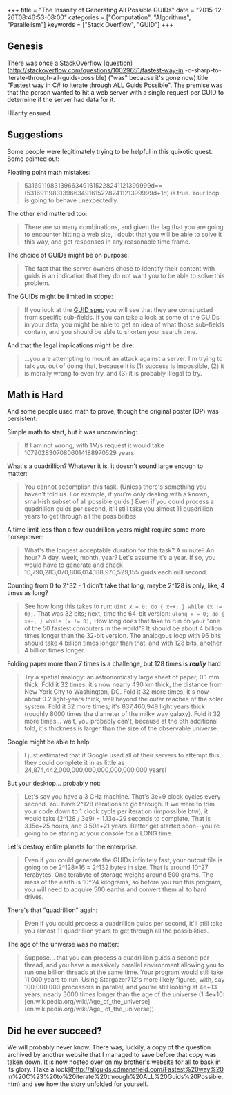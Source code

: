 +++
title = "The Insanity of Generating All Possible GUIDs"
date = "2015-12-26T08:46:53-08:00"
categories = ["Computation", "Algorithms", "Parallelism"]
keywords = ["Stack Overflow", "GUID"]
+++

## Genesis

There was once a StackOverflow [question](http://stackoverflow.com/questions/10029651/fastest-way-in
-c-sharp-to-iterate-through-all-guids-possible) ("was" because it's gone now) title "Fastest way in
C# to iterate through ALL Guids Possible". The premise was that the person wanted to hit a web
server with a single request per GUID to determine if the server had data for it.

Hilarity ensued.

## Suggestions

Some people were legitimately trying to be helpful in this quixotic quest. Some pointed out:

Floating point math mistakes:

> 5316911983139663491615228241121399999d==(5316911983139663491615228241121399999d+‌​1d) is true. Your
loop is going to behave unexpectedly.

The other end mattered too:

> There are so many combinations, and given the lag that you are going to encounter hitting a web
site, I doubt that you will be able to solve it this way, and get responses in any reasonable time
frame.

The choice of GUIDs might be on purpose:

> The fact that the server owners chose to identify their content with guids is an indication that
they do not want you to be able to solve this problem.

The GUIDs might be limited in scope:

>If you look at the [GUID spec](http://www.ietf.org/rfc/rfc4122.txt) you will see that they are
constructed from specific sub-fields. If you can take a look at some of the GUIDs in your data, you
might be able to get an idea of what those sub-fields contain, and you should be able to shorten
your search time.

And that the legal implications might be dire:

> ...you are attempting to mount an attack against a server. I'm trying to talk you out of doing
that, because it is (1) success is impossible, (2) it is morally wrong to even try, and (3) it is
probably illegal to try.

## Math is Hard

And some people used math to prove, though the original poster (OP) was persistent:

Simple math to start, but it was unconvincing:

> If I am not wrong, with 1M/s request it would take 10790283070806014188970529 years

What's a quadrillion? Whatever it is, it doesn't sound large enough to matter:

> You cannot accomplish this task. (Unless there's something you haven't told us. For example, if
you're only dealing with a known, small-ish subset of all possible guids.) Even if you could process
a quadrillion guids per second, it'll still take you almost 11 quadrillion years to get through all
the possibilities

A time limit less than a few quadrillion years might require some more horsepower:

> What's the longest acceptable duration for this task? A minute? An hour? A day, week, month, year?
Let's assume it's a year. If so, you would have to generate and check
10,790,283,070,806,014,188,970,529,155 guids each millisecond.

Counting from 0 to 2^32 - 1 didn't take that long, maybe 2^128 is only, like, 4 times as long?

> See how long this takes to run: `uint x = 0; do { x++; } while (x != 0);`. That was 32 bits; next,
time the 64-bit version: `ulong x = 0; do { x++; } while (x != 0);` How long does that take to run
on your "one of the 50 fastest computers in the world"? It should be about 4 billion times longer
than the 32-bit version. The analogous loop with 96 bits should take 4 billion times longer than
that, and with 128 bits, another 4 billion times longer.

Folding paper more than 7 times is a challenge, but 128 times is ***really*** hard

> Try a spatial analogy: an astronomically large sheet of paper, 0.1 mm thick. Fold it 32 times:
it's now nearly 430 km thick, the distance from New York City to Washington, DC. Fold it 32 more
times; it's now about 0.2 light-years thick, well beyond the outer reaches of the solar system.
Fold it 32 more times; it's 837,460,949 light years thick (roughly 8000 times the diameter of the
milky way galaxy). Fold it 32 more times... wait, you probably can't, because at the 6th additional
fold, it's thickness is larger than the size of the observable universe.

Google might be able to help:

> I just estimated that if Google used all of their servers to attempt this, they could complete it
in as little as 24,874,442,000,000,000,000,000,000,000 years!

But your desktop... probably not:

> Let's say you have a 3 GHz machine. That's 3e+9 clock cycles every second. You have 2^128
iterations to go through. If we were to trim your code down to 1 clock cycle per iteration
(impossible btw), it would take (2^128 / 3e9) = 1.13e+29 seconds to complete. That is 3.15e+25
hours, and 3.59e+21 years. Better get started soon--you're going to be staring at your console for a
LONG time.

Let's destroy entire planets for the enterprise:

> Even if you could generate the GUIDs infinitely fast, your output file is going to be 2^128*16 =
2^132 bytes in size. That is around 10^27 terabytes. One terabyte of storage weighs around 500
grams. The mass of the earth is 10^24 kilograms, so before you run this program, you will need to
acquire 500 earths and convert them all to hard drives.

There's that "quadrillion" again:

> Even if you could process a quadrillion guids per second, it'll still take you almost 11
quadrillion years to get through all the possibilities.

The age of the universe was no matter:

> Suppose... that you can process a quadrillion guids a second per thread, and you have a massively
parallel environment allowing you to run one billion threads at the same time. Your program would
still take 11,000 years to run. Using Stargazer712's more likely figures, with, say 100,000,000
processors in parallel, and you're still looking at 4e+13 years, nearly 3000 times longer than the
age of the universe (1.4e+10: [en.wikipedia.org/wiki/Age_of_the_universe](en.wikipedia.org/wiki/Age_
of_the_universe)).

## Did he ever succeed?

We will probably never know. There was, luckily, a copy of the question archived by another website
that I managed to save before that copy was taken down. It is now hosted over on my brother's
website for all to bask in its glory. [Take a look](http://allguids.cdmansfield.com/Fastest%20way%20
in%20C%23%20to%20iterate%20through%20ALL%20Guids%20Possible.htm) and see how the story unfolded for
yourself.
